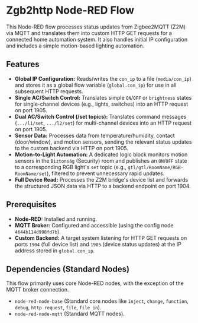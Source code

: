 
# Zgb2http Node-RED Flow

This Node-RED flow processes status updates from Zigbee2MQTT (Z2M) via MQTT and translates them into custom HTTP GET requests for a connected home automation system. It also handles initial IP configuration and includes a simple motion-based lighting automation.

## Features

*   **Global IP Configuration:** Reads/writes the `con_ip` to a file (`media/con_ip`) and stores it as a global flow variable (`global.con_ip`) for use in all subsequent HTTP requests.
*   **Single AC/Switch Control:** Translates simple `ON`/`OFF` or `brightness` states for single-channel devices (e.g., lights, switches) into an HTTP request on port 1905.
*   **Dual AC/Switch Control (/set topics):** Translates command messages (`.../l1/set`, `.../l2/set`) for multi-channel devices into an HTTP request on port 1905.
*   **Sensor Data:** Processes data from temperature/humidity, contact (door/window), and motion sensors, sending the relevant status updates to the custom backend via HTTP on port 1905.
*   **Motion-to-Light Automation:** A dedicated logic block monitors motion sensors in the `Biztonság` (Security) room and publishes an `ON`/`OFF` state to a corresponding RGB light's `set` topic (e.g., `gtl/gtl/RoomName/RGB-RoomName/set`), filtered to prevent unnecessary rapid updates.
*   **Full Device Read:** Processes the Z2M bridge's device list and forwards the structured JSON data via HTTP to a backend endpoint on port 1904.

## Prerequisites

*   **Node-RED:** Installed and running.
*   **MQTT Broker:** Configured and accessible (using the config node `4644b114d998fd7b`).
*   **Custom Backend:** A target system listening for HTTP GET requests on ports `1904` (full device list) and `1905` (device status updates) at the IP address stored in `global.con_ip`.

## Dependencies (Standard Nodes)

This flow primarily uses core Node-RED nodes, with the exception of the MQTT broker connection.

*   `node-red-node-base` (Standard core nodes like `inject`, `change`, `function`, `debug`, `http request`, `file`, `file in`).
*   `node-red-node-mqtt` (Standard MQTT nodes).
